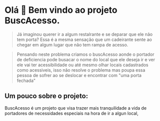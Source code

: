 # Olá 👋 Bem vindo ao projeto BuscAcesso.

>Já imaginou querer ir a algum restalrante e se deparar que ele não tem porta?
Essa é a mesma sensação que um cadeirante sente ao chegar em algum lugar que não tem rampa de acesso.

>Pensando neste problema criamos o buscAcesso aonde o portador de deficiencia pode busacar o nome do local que ele deseja ir e ver ele vai ter acessibilidade ou até mesmo olhar locais cadastrados como acessiveis, isso não resolve o problema mas poupa essa pessoa de sofrer ao se deslocar e encontrar com "uma porta fechada"

## Um pouco sobre o projeto:

BuscAcesso é um projeto que visa trazer mais tranquilidade a vida de portadores de necessidades especiais na hora de ir a algun local,

